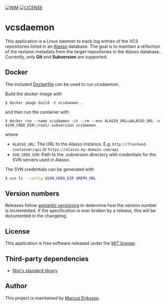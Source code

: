 [![NIM](https://img.shields.io/badge/Nim-1.6.0-orange.svg?style=flat-square)](https://nim-lang.org)
[![LICENSE](https://img.shields.io/badge/license-MIT-blue.svg?style=flat-square)](https://opensource.org/licenses/MIT)

# vcsdaemon

This application is a Linux daemon to track log entries of the VCS repositories
listed in an [Alasso](https://github.com/sthenic/alasso) database. The goal is
to maintain a reflection of the revision metadata from the target repositories
in the Alasso database. Currently, only **Git** and **Subversion** are
supported.

## Docker
The included [Dockerfile](./Dockerfile) can be used to run vcsdaemon.

Build the docker image with
```
$ docker image build -t vcsdaemon .
```
and then run the container with
```
$ docker run --name vcsdaemon -it --rm --env ALASSO_URL=$ALASSO_URL -v $SVN_CRED_DIR:/root/.subversion vcsdaemon
```
where
* `ALASSO_URL`: The URL to the Alasso instance. E.g. `http://frontend-container/api` or `https://alasso.my-domain.com/api`
* `SVN_CRED_DIR`: Path to the .subversion directory with credentials for the SVN servers used in Alasso.

The SVN credentials can be generated with
```bash
$ svn ls --config $SVN_CRED_DIR $REPO_URL
```

## Version numbers
Releases follow [semantic versioning](https://semver.org/) to determine how the version number is incremented. If the specification is ever broken by a release, this will be documented in the changelog.

## License
This application is free software released under the [MIT license](https://opensource.org/licenses/MIT).

## Third-party dependencies

* [Nim's standard library](https://github.com/nim-lang/Nim)

## Author
This project is maintained by [Marcus Eriksson](mailto:marcus.jr.eriksson@gmail.com).
